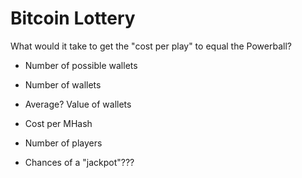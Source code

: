 # Bitcoin Lottery



What would it take to get the "cost per play" to equal the Powerball?

* Number of possible wallets
* Number of wallets
* Average? Value of wallets

* Cost per MHash

* Number of players

* Chances of a "jackpot"???

